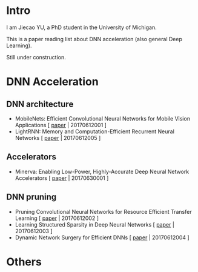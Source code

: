 # Intro

I am Jiecao YU, a PhD student in the University of Michigan.

This is a paper reading list about DNN acceleration (also general Deep Learning).

Still under construction.


# DNN Acceleration
## DNN architecture
- MobileNets: Efficient Convolutional Neural Networks for Mobile Vision Applications
[ [paper](https://arxiv.org/pdf/1704.04861.pdf) | 20170612001 ]
- LightRNN: Memory and Computation-Efficient Recurrent Neural Networks
[ [paper](https://arxiv.org/pdf/1610.09893.pdf) | 20170612005 ]

## Accelerators
- Minerva: Enabling Low-Power, Highly-Accurate Deep Neural Network Accelerators
[ [paper](http://vlsiarch.eecs.harvard.edu/wp-content/uploads/2016/05/reagen_isca16.pdf) | 20170630001 ]

## DNN pruning
- Pruning Convolutional Neural Networks for Resource Efficient Transfer Learning
[ [paper](https://arxiv.org/pdf/1611.06440.pdf) | 20170612002 ]
- Learning Structured Sparsity in Deep Neural Networks
[ [paper](https://arxiv.org/pdf/1608.03665.pdf) | 20170612003 ]
- Dynamic Network Surgery for Efficient DNNs
[ [paper](https://arxiv.org/pdf/1608.04493.pdf) | 20170612004 ]



# Others
